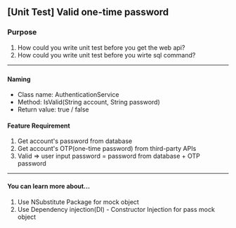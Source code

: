 ## [Unit Test] Valid one-time password 

### Purpose 
1. How could you write unit test before you get the web api?
2. How could you write unit test before you wirte sql command?

***

### 

#### Naming
 * Class name: AuthenticationService
 * Method: IsValid(String account, String password)
 * Return value: true / false

#### Feature Requirement 
 1. Get account's password from database
 2. Get account's OTP(one-time password) from third-party APIs
 3. Valid => user input password = password from database + OTP password

***

#### You can learn more about...
 1. Use NSubstitute Package for mock object
 2. Use Dependency injection(DI) - Constructor Injection for pass mock object
